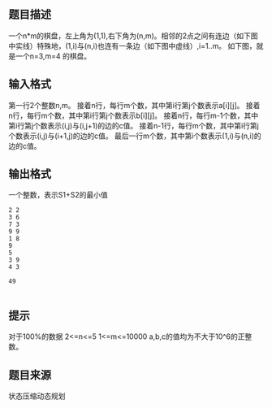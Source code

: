 


## 题目描述
一个n*m的棋盘，左上角为(1,1),右下角为(n,m)。相邻的2点之间有连边（如下图中实线）特殊地，(1,i)与(n,i)也连有一条边（如下图中虚线）,i=1..m。
如下图，就是一个n=3,m=4 的棋盘。
## 输入格式
第一行2个整数n,m。
接着n行，每行m个数，其中第i行第j个数表示a[i][j]。
接着n行，每行m个数，其中第i行第j个数表示b[i][j]。
接着n行，每行m-1个数，其中第i行第j个数表示(i,j)与(i,j+1)的边的c值。
接着n-1行，每行m个数，其中第i行第j个数表示(i,j)与(i+1,j)的边的c值。
最后一行m个数，其中第i个数表示(1,i)与(n,i)的边的c值。
## 输出格式
一个整数，表示S1+S2的最小值

```input1
2 2
3 6
7 3
9 9
1 8
9
5
3 9
4 3

```

```output1
49
 
```

## 提示
对于100%的数据 2<=n<=5 1<=m<=10000
a,b,c的值均为不大于10^6的正整数。
## 题目来源
状态压缩动态规划


